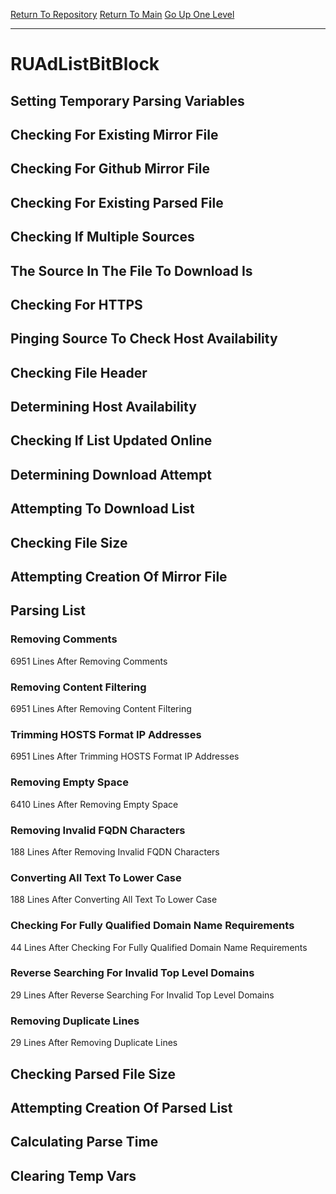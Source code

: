 [Return To Repository](https://github.com/deathbybandaid/piholeparser/)
[Return To Main](https://github.com/deathbybandaid/piholeparser/blob/master/RecentRunLogs/Mainlog.md)
[Go Up One Level](https://github.com/deathbybandaid/piholeparser/blob/master/RecentRunLogs/TopLevelScripts/30-Processing-External-Blacklists.md)
____________________________________
# RUAdListBitBlock
## Setting Temporary Parsing Variables
## Checking For Existing Mirror File
## Checking For Github Mirror File
## Checking For Existing Parsed File
## Checking If Multiple Sources
## The Source In The File To Download Is
## Checking For HTTPS
## Pinging Source To Check Host Availability
## Checking File Header
## Determining Host Availability
## Checking If List Updated Online
## Determining Download Attempt
## Attempting To Download List
## Checking File Size
## Attempting Creation Of Mirror File
## Parsing List
### Removing Comments
6951 Lines After Removing Comments
### Removing Content Filtering
6951 Lines After Removing Content Filtering
### Trimming HOSTS Format IP Addresses
6951 Lines After Trimming HOSTS Format IP Addresses
### Removing Empty Space
6410 Lines After Removing Empty Space
### Removing Invalid FQDN Characters
188 Lines After Removing Invalid FQDN Characters
### Converting All Text To Lower Case
188 Lines After Converting All Text To Lower Case
### Checking For Fully Qualified Domain Name Requirements
44 Lines After Checking For Fully Qualified Domain Name Requirements
### Reverse Searching For Invalid Top Level Domains
29 Lines After Reverse Searching For Invalid Top Level Domains
### Removing Duplicate Lines
29 Lines After Removing Duplicate Lines
## Checking Parsed File Size
## Attempting Creation Of Parsed List
## Calculating Parse Time
## Clearing Temp Vars
